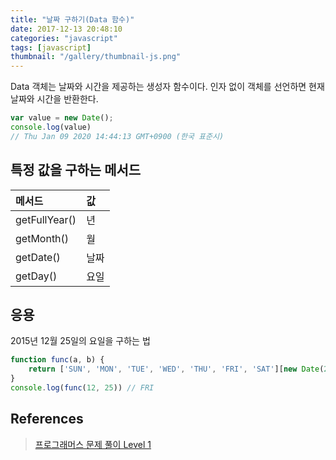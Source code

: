 ```yaml
---
title: "날짜 구하기(Data 함수)"
date: 2017-12-13 20:48:10
categories: "javascript"
tags: [javascript]
thumbnail: "/gallery/thumbnail-js.png"
---
```


Data 객체는 날짜와 시간을 제공하는 생성자 함수이다. 
인자 없이 객체를 선언하면 현재 날짜와 시간을 반환한다.

<!-- more -->

```javascript
var value = new Date();
console.log(value)
// Thu Jan 09 2020 14:44:13 GMT+0900 (한국 표준시)
```

## 특정 값을 구하는 메서드

| 메서드 | 값 |
|:--------|:--------|
| getFullYear() | 년 |
| getMonth() | 월 |
| getDate() | 날짜 |
| getDay() | 요일 |

## 응용

2015년 12월 25일의 요일을 구하는 법

```javascript
function func(a, b) {
    return ['SUN', 'MON', 'TUE', 'WED', 'THU', 'FRI', 'SAT'][new Date(2015, a - 1, b).getDay()];
}
console.log(func(12, 25)) // FRI
```

## References
> [프로그래머스 문제 풀이 Level 1](https://www.zerocho.com/category/Algorithm/post/5b79898d337215001b3a18eb)  
